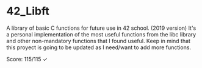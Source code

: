 # 42_Libft
A library of basic C functions for future use in 42 school. (2019 version)
It's a personal implementation of the most useful functions from the libc library and other non-mandatory functions that I found useful.
Keep in mind that this proyect is going to be updated as I need/want to add more functions.

Score:
        115/115  ✓
